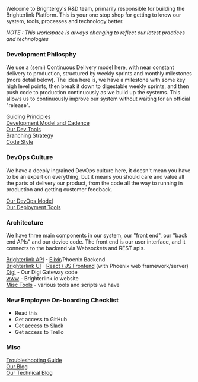 Welcome to Brightergy's R&D team, primarily responsible for building the Brighterlink Platform.  This is your one stop shop for getting to know our system, tools, processes and technology better.

*NOTE : This workspace is always changing to reflect our latest practices and technologies*

### Development Philosphy

We use a (semi) Continuous Delivery model here, with near constant delivery to production, structured by weekly sprints and monthly milestones (more detail below).  The idea here is, we have a milestone with some key high level points, then break it down to digestable weekly sprints, and then push code to production continuously as we build up the systems.  This allows us to continuously improve our system without waiting for an official "release".

[Guiding Principles](principles.md)  
[Development Model and Cadence](dev_cadence.md)    
[Our Dev Tools](our_tools.md)    
[Branching Strategy](branching.md)    
[Code Style](code_style.md)   

### DevOps Culture

We have a deeply ingrained DevOps culture here, it doesn't mean you have to be an expert on everything, but it means you should care and value all the parts of delivery our product, from the code all the way to running in production and getting customer feedback.

[Our DevOps Model](devops.md)    
[Our Deployment Tools](our_tools.md)    

### Architecture

We have three main components in our system, our "front end",  our "back end APIs" and our device code.  The front end is our user interface, and it connects to the backend via Websockets and REST apis.

[Brighterlink API](https://github.com/Brightergy/brighterlink_io) - [Elixir](elixir.md)/Phoenix Backend    
[Brighterlink UI](https://github.com/Brightergy/brighterlink-ui) - [React / JS Frontend](frontend.md) (with Phoenix web framework/server)    
[Digi](https://github.com/Brightergy/digi_gateway) - Our Digi Gateway code     
[www](https://github.com/Brightergy/bl_www) - Brighterlink.io website    
[Misc Tools](https://github.com/Brightergy/BrighterLink_DevOps) - various tools and scripts we have

### New Employee On-boarding Checklist

* Read this   
* Get access to GitHub    
* Get access to Slack     
* Get access to Trello   

### Misc

[Troubleshooting Guide](https://github.com/Brightergy/getting_started/troubleshooting.md)    
[Our Blog](https://medium.com/@brighterlink)   
[Our Technical Blog](https://medium.com/brightergy-engineering)   